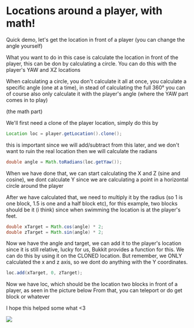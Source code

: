 # Locations around a player, with math!
Quick demo, let's get the location in front of a player (you can change the angle yourself)

What you want to do in this case is calculate the location in front of the player, this can be don by calculating a circle.
You can do this with the  player's YAW and XZ locations

When calculating a circle, you don't calculate it all at once, you calculate a specific angle (one at a time), in stead of calculating the full 360° you can of course also only calculate it with the player's angle (where the YAW part comes in to play)

(the math part)

We'll first need a clone of the player location, simply do this by
```java
Location loc = player.getLocation().clone();
```

this is important since we will add/subtract from this later, and we don't want to ruin the real location
then we will calculate the radians

```java
double angle = Math.toRadians(loc.getYaw());
```

When we have done that, we can start calculating the X and Z (sine and cosine), we dont calculate Y since we are calculating a point in a horizontal circle around the player

After we have calculated that, we need to multiply it by the radius (so 1 is one block, 1.5 is one and a half block etc), for this example, two blocks should be it (i think) since when swimming the location is at the player's feet.
```java
double xTarget = Math.cos(angle) * 2;
double zTarget = Math.sin(angle) * 2;
```

Now we have the angle and target, we can add it to the player's location since it is still relative, lucky for us, Bukkit provides a function for this.
We can do this by using it on the CLONED location. But remember, we ONLY calculated the x and z axis, so we dont do anything with the Y coordinates.
```java
loc.add(xTarget, 0, zTarget);
```

Now we have loc, which should be the location two blocks in front of a player, as seen in the picture below
From that, you can teleport or do get block or whatever

I hope this helped some what <3

![](https://i.gyazo.com/210a165546b3b21f9d0bef628385b13f.png)
